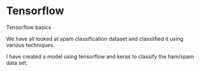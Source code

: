 # Tensorflow
Tensorflow basics

We have all looked at spam classification dataset and classiified it using various techniques.

I have created a model using tensorflow and keras to classify the ham/spam data set.
